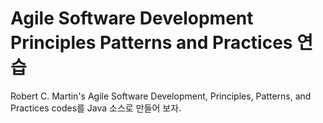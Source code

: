 # Agile Software Development Principles Patterns and Practices 연습

Robert C. Martin's Agile Software Development, Principles, Patterns, and Practices codes를 Java 소스로 만들어 보자.
